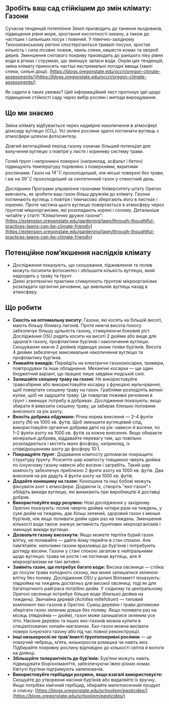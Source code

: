 ## Зробіть ваш сад стійкішим до змін клімату: Газони

Сучасна тенденція потепління Землі призводить до танення льодовиків, підвищення рівня моря, зростання кислотності океану, а також до частіших і сильніших посух і повеней. У північно-західному Тихоокеанському регіоні спостерігаються тривалі посухи, зростає кількість і сила лісових пожеж, хвиль спеки, нашестя комах та хвороб дерев. Зменшення снігового покриву призводить до ранішого піку рівня води в річках і струмках, що зменшує запаси води. Окрім цих тенденцій, зміна клімату приносить частіші екстремальні погодні явища (хвилі спеки, сильні дощі).
[https://blogs.oregonstate.edu/occri/oregon-climate-assessments/](https://blogs.oregonstate.edu/occri/oregon-climate-assessments/)

Як садити в таких умовах? Цей інформаційний лист пропонує ідеї щодо підвищення стійкості саду через вибір рослин і методи вирощування.

## Що ми знаємо

Зміна клімату відбувається через надмірне накопичення в атмосфері діоксиду вуглецю (CO₂). Усі зелені рослини здатні поглинати вуглець з атмосфери шляхом фотосинтезу.

Довгий вегетаційний період газону означає більший потенціал для вилучення вуглецю з повітря у листя і кореневу систему трави.

Голий ґрунт і непроникні поверхні (наприклад, асфальт і бетон) підвищують температуру порівняно з поверхнями, вкритими рослинами. Газон на $14^{\circ}C$ прохолодніший, ніж міські поверхні без трави, і аж на $39^{\circ}C$ прохолодніший за синтетичний газон у спекотний день.

Дослідники Програми управління газонами Університету штату Орегон вивчають, як зробити ваш газон більш дружнім до клімату. Газони поглинають вуглець з повітря і тимчасово зберігають його в листках і коренях. Проте частина цього вуглецю повертається в атмосферу через ґрунтові мікроорганізми, які розкладають корені і солому.
Детальніше читайте у статті "Кліматично дружні газони":
[https://extension.oregonstate.edu/gardening/lawn/through-thoughtful-practices-lawns-can-be-climate-friendly](https://extension.oregonstate.edu/gardening/lawn/through-thoughtful-practices-lawns-can-be-climate-friendly)

## Потенційне пом’якшення наслідків клімату

- Дослідження показують, що скошування, підживлення та полив можуть посилити фотосинтез і збільшити кількість вуглецю, який надходить у траву та ґрунт.
- Деякі агротехнічні практики стимулюють ґрунтові мікроорганізми розкладати органічні речовини, що вивільняє вуглець назад в атмосферу.

## Що робити

- **Скосіть на оптимальну висоту:** Газони, які косять на більшій висоті, мають більшу біомасу пагонів. Проте нижча висота покосу забезпечує більшу щільність газону, стимулюючи боковий ріст. Дослідження OSU радять косити на висоті 2 дюйми або вище для здоров’я газону, профілактики бур’янів і накопичення вуглецю. Скошування нижче 2 дюймів підвищує ризик появи бур’янів. Висота 4 дюйми забезпечує максимальне накопичення вуглецю та профілактику бур’янів.
- **Уникайте викидів:** Перейдіть на електричні газонокосарки, тримери, повітродувки та інше обладнання. Механічні косарки — ще один бюджетний варіант, що працює лише завдяки людській силі.
- **Залишайте скошену траву на газоні:** Не використовуйте травозбірник або використовуйте косарку з функцією мульчування, щоб повертати скошену траву на газон. Граблями розподіліть великі купки, щоб не задушити траву. Це повертає поживні речовини в ґрунт і зменшує потребу в добривах. Дослідження показують: якщо збирати й вивозити скошену траву, це забирає близько половини внесеного за рік азоту.
- **Вносіть добрива обдумано:** Річна норма внесення — 2–4 фунти азоту (N) на 1000 кв. футів. Щоб зменшити вуглецевий слід, використовуйте органічні добрива двічі на рік: навесні й восени, по 1–2 фунти азоту на 1000 кв. футів за кожне внесення. Якщо обираєте мінеральні добрива, віддавайте перевагу тим, що повільно розкладаються і містять мало фосфору, наприклад, із співвідношенням азоту до фосфору 10:1.
- **Покращуйте ґрунт:** Додавання компосту допомагає покращити структуру ґрунту. Розсипте шар компосту товщиною чверть дюйма по існуючому газону навесні або восени і заграбіть. Такий шар компосту забезпечує приблизно 2 фунти азоту на 1000 кв. футів. Два внесення на рік дадуть 4 фунти азоту на 1000 кв. футів.
- **Додайте конюшину на газон:** Конюшина та інші бобові можуть фіксувати азот з атмосфери. Додаючи їх, створіть "еко-газон" і обійдіть викиди вуглецю, які виникають при виробництві й доставці добрив.
- **Використовуйте воду розумно:** Нові дослідження у західному Орегоні показують: полив чвертю дюйма чотири рази на тиждень, у сумі дюйм на тиждень, дає більш зелений, здоровий газон з менше бур’янів, ніж якщо поливати дюйм один раз на тиждень. Зменшення кількості води також знижує активність ґрунтових мікроорганізмів і зменшує викиди вуглецю.
- **Дозвольте газону висохнути:** Якщо можете терпіти бурий газон влітку, не поливайте — дайте йому перейти в стан спокою. Але пам’ятайте: неполивні газони вразливіші до бур’янів і потребують догляду восени. Газони у стані спокою загалом є нейтральними щодо вуглецю: трава не росте і не поглинає вуглець, але й мікроорганізми не такі активні.
- **Замініть газон, що потребує багато води:** Висока овсяниця — стійка до посухи трава холодного сезону, яка може залишатися зеленою влітку без поливу. Дослідження OSU у долині Вілламетт показують: півдюйма на тиждень достатньо для високої овсяниці, тоді як для багаторічного райграса потрібно дюйм. У східному та центральному Орегоні овсяниця потребує більше води (близько дюйма на тиждень). Звичайна деревій (Achillea millefolium) — типовий компонент еко-газонів в Орегоні. Суміш деревію і трави допоможе зберігати газон зеленим довше без поливу. Якщо поливати раз на місяць (півдюйма — дюйм), газон може залишатися зеленим усе літо. Насіння деревію та інших еко-газонів можна купити в спеціалізованих онлайн-магазинах. Еко-газон можна висівати поверх існуючого газону або під час повної реконструкції.
- **Інші низькорослі не трав'янисті ґрунтопокривні рослини** — це повзучий чебрець, м’ята, низькоросла ромашка чи навіть мох. Підбирайте покривну рослину відповідно до кількості світла й вологи на ділянці.
- **Збільшуйте толерантність до бур’янів:** Бур’яни можуть навіть підвищувати біорізноманіття, забезпечуючи їжею різних комах. Квітучі бур’яни підтримують запилювачів.
- **Використовуйте гербіциди розумно, якщо взагалі використовуєте:** Скошуйте до утворення насіння бур’янів або видаляйте їх вручну. Якщо потрібен хімічний гербіцид, обирайте малотоксичний продукт зі списку: [https://blogs.oregonstate.edu/schoolipm/pesticides/](https://blogs.oregonstate.edu/schoolipm/pesticides/)

